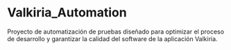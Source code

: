 # Valkiria_Automation
Proyecto de automatización de pruebas diseñado para optimizar el proceso de desarrollo y garantizar la calidad del software de la aplicación Valkiria.
